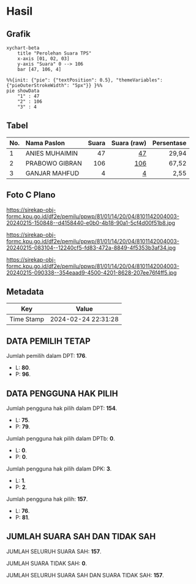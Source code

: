 # Hasil

## Grafik

```mermaid
xychart-beta
    title "Perolehan Suara TPS"
    x-axis [01, 02, 03]
    y-axis "Suara" 0 --> 106
    bar [47, 106, 4]
```

```mermaid
%%{init: {"pie": {"textPosition": 0.5}, "themeVariables": {"pieOuterStrokeWidth": "5px"}} }%%
pie showData
    "1" : 47
    "2" : 106
    "3" : 4
```

## Tabel

| No. | Nama Paslon    | Suara | Suara (raw) | Persentase |
|:--- |:-------------- | -----:| -----------:| ----------:|
| 1   | ANIES MUHAIMIN | 47    | [47][p-1]   | 29,94      |
| 2   | PRABOWO GIBRAN | 106   | [106][p-2]  | 67,52      |
| 3   | GANJAR MAHFUD  | 4     | [4][p-3]    | 2,55       |


[p-1]: https://github.com/gigit-pemilu/pemilu-2024-81-maluku/blob/main/pilpres/hitung-suara/sub/81-maluku/sub/01-maluku-tengah/sub/14-salahutu/sub/2004-tial/sub/003-tps/sub/paslon-1.txt
[p-2]: https://github.com/gigit-pemilu/pemilu-2024-81-maluku/blob/main/pilpres/hitung-suara/sub/81-maluku/sub/01-maluku-tengah/sub/14-salahutu/sub/2004-tial/sub/003-tps/sub/paslon-2.txt
[p-3]: https://github.com/gigit-pemilu/pemilu-2024-81-maluku/blob/main/pilpres/hitung-suara/sub/81-maluku/sub/01-maluku-tengah/sub/14-salahutu/sub/2004-tial/sub/003-tps/sub/paslon-3.txt

## Foto C Plano

https://sirekap-obj-formc.kpu.go.id/df2e/pemilu/ppwp/81/01/14/20/04/8101142004003-20240215-150848--d4158440-e0b0-4b18-90a1-5cf4d00f51b8.jpg

https://sirekap-obj-formc.kpu.go.id/df2e/pemilu/ppwp/81/01/14/20/04/8101142004003-20240215-083104--12240cf5-fd83-472a-8849-4f5353b3af34.jpg

https://sirekap-obj-formc.kpu.go.id/df2e/pemilu/ppwp/81/01/14/20/04/8101142004003-20240215-090338--354eaad9-4500-4201-8628-207ee76f4ff5.jpg


## Metadata

| Key        | Value               |
| ---------- | ------------------- |
| Time Stamp | 2024-02-24 22:31:28 |


## DATA PEMILIH TETAP

Jumlah pemilih dalam DPT: **176**.
 * L: **80**.
 * P: **96**.

## DATA PENGGUNA HAK PILIH

Jumlah pengguna hak pilih dalam DPT: **154**.
 * L: **75**.
 * P: **79**.

Jumlah pengguna hak pilih dalam DPTb: **0**.
 * L: **0**.
 * P: **0**.

Jumlah pengguna hak pilih dalam DPK: **3**.
 * L: **1**.
 * P: **2**.

Jumlah pengguna hak pilih: **157**.
 * L: **76**.
 * P: **81**.

## JUMLAH SUARA SAH DAN TIDAK SAH

JUMLAH SELURUH SUARA SAH: **157**.

JUMLAH SUARA TIDAK SAH: **0**.

JUMLAH SELURUH SUARA SAH DAN SUARA TIDAK SAH: **157**.


